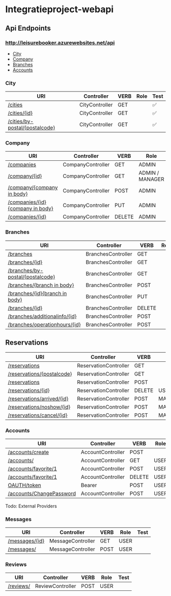 # Integratieproject-webapi

## Api Endpoints

### http://leisurebooker.azurewebsites.net/api

* [City](#city)
* [Company](#company)
* [Branches](#branches)
* [Accounts](#accounts)


### City

| URI | Controller | VERB | Role | Test |
| --- | --- | --- | --- | --- |
| [/cities](http://leisurebooker.azurewebsites.net/api/cities) | CityController | GET |  | :white_check_mark: |
| [/cities/{id}](http://leisurebooker.azurewebsites.net/api/cities/1) | CityController | GET |  | :white_check_mark: |
| [/cities/by-postal/{postalcode}](http://leisurebooker.azurewebsites.net/api/cities/by-postal/2000) | CityController | GET |  | :white_check_mark: |

### Company

| URI | Controller | VERB | Role | Test |
| --- | --- | --- | --- | --- |
| [/companies](http://leisurebooker.azurewebsites.net/api/companies) | CompanyController | GET | ADMIN | :white_check_mark: |
| [/company/{id}](http://leisurebooker.azurewebsites.net/api/companies/1) | CompanyController | GET | ADMIN / MANAGER | :white_check_mark: |
| [/company/{company in body}](http://leisurebooker.azurewebsites.net/api/companies/) | CompanyController | POST | ADMIN | :white_check_mark: |
| [/companies/{id}{company in body}](http://leisurebooker.azurewebsites.net/api/companies) | CompanyController | PUT | ADMIN | :white_check_mark: |
| [/companies/{id}](http://leisurebooker.azurewebsites.net/api/companies) | CompanyController | DELETE | ADMIN | :white_check_mark: |


### Branches

| URI | Controller | VERB | Role | Test |
| --- | --- | --- | --- | --- |
| [/branches](http://leisurebooker.azurewebsites.net/api/branches) | BranchesController | GET |  | :white_check_mark: |
| [/branches/{id}](http://leisurebooker.azurewebsites.net/api/branches/1) | BranchesController | GET |  | :white_check_mark: |
| [/branches/by-postal/{postalcode}](http://leisurebooker.azurewebsites.net/api/branches/by-postal/2000) | BranchesController | GET |  | :white_check_mark: |
| [/branches/{branch in body}](http://leisurebooker.azurewebsites.net/api/branches/) | BranchesController | POST |  | :white_check_mark: |
| [/branches/{id}{branch in body}](http://leisurebooker.azurewebsites.net/api/branches/) | BranchesController | PUT |  | :white_check_mark: |
| [/branches/{id}](http://leisurebooker.azurewebsites.net/api/branches/) | BranchesController | DELETE |  | :white_check_mark: |
| [/branches/additionalinfo/{id}](http://leisurebooker.azurewebsites.net/api/branches/additionalinfo/1) | BranchesController | POST |  |  |
| [/branches/operationhours/{id}](http://leisurebooker.azurewebsites.net/api/branches/operationhours/1) | BranchesController | POST |  |  |


## Reservations
| URI | Controller | VERB | Role | Test |
| --- | --- | --- | --- | --- |
| [/reservations](http://leisurebooker.azurewebsites.net/api/reservations) | ReservationController | GET |  |  |
| [/reservations/{postalcode}](http://leisurebooker.azurewebsites.net/api/reservations/available/2550) | ReservationController | GET |  |  |
| [/reservations](http://leisurebooker.azurewebsites.net/api/reservations) | ReservationController | POST |  |  |
| [/reservations/{id}](http://leisurebooker.azurewebsites.net/api/reservations{id}) | ReservationController | DELETE | USER |  |
| [/reservations/arrived/{id}](http://leisurebooker.azurewebsites.net/api/reservations/arrived/{id}) | ReservationController | POST | MANAGER |  |
| [/reservations/noshow/{id}](http://leisurebooker.azurewebsites.net/api/reservations/noshow/{id}) | ReservationController | POST | MANAGER |  |
| [/reservations/cancel/{id}](http://leisurebooker.azurewebsites.net/api/reservations/cancel/{id}) | ReservationController | POST | MANAGER |  |


### Accounts

| URI | Controller | VERB | Role | Test |
| --- | --- | --- | --- | --- |
| [/accounts/create](http://leisurebooker.azurewebsites.net/api/accounts/create) | AccountController | POST |  |  |
| [/accounts/](http://leisurebooker.azurewebsites.net/api/accounts/) | AccountController | GET | USER |  |
| [/accounts/favorite/1](http://leisurebooker.azurewebsites.net/api/accounts/favorite/1) | AccountController | POST | USER |  |
| [/accounts/favorite/1](http://leisurebooker.azurewebsites.net/api/accounts/favorite/1) | AccountController | DELETE | USER |  |
| [OAUTH/token](http://leisurebooker.azurewebsites.net/oauth/token) | Bearer | POST |  USER |  |
| [/accounts/ChangePassword](http://leisurebooker.azurewebsites.net/accounts/ChangePassword) | AccountController | POST |  USER |  |
Todo: External Providers 

### Messages

| URI | Controller | VERB | Role | Test |
| --- | --- | --- | --- | --- |
| [/messages/{id}](http://leisurebooker.azurewebsites.net/api/accounts/create) | MessageController | GET | USER |  |
| [/messages/](http://leisurebooker.azurewebsites.net/api/accounts/) | MessageController | POST | USER |  |

### Reviews

| URI | Controller | VERB | Role | Test |
| --- | --- | --- | --- | --- |
| [/reviews/](http://leisurebooker.azurewebsites.net/api/accounts/) | ReviewController | POST | USER |  |

